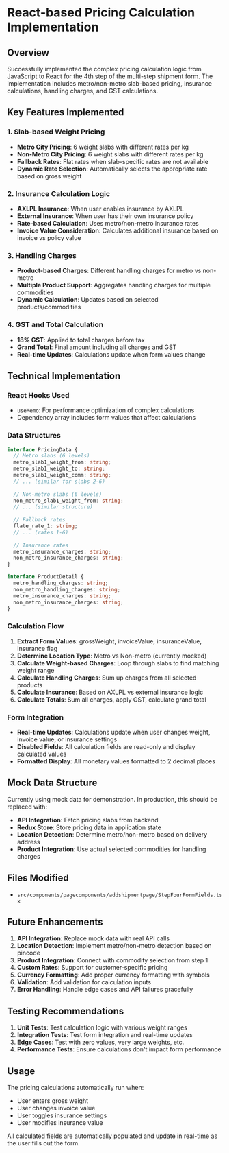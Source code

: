# React-based Pricing Calculation Implementation

## Overview
Successfully implemented the complex pricing calculation logic from JavaScript to React for the 4th step of the multi-step shipment form. The implementation includes metro/non-metro slab-based pricing, insurance calculations, handling charges, and GST calculations.

## Key Features Implemented

### 1. **Slab-based Weight Pricing**
- **Metro City Pricing**: 6 weight slabs with different rates per kg
- **Non-Metro City Pricing**: 6 weight slabs with different rates per kg
- **Fallback Rates**: Flat rates when slab-specific rates are not available
- **Dynamic Rate Selection**: Automatically selects the appropriate rate based on gross weight

### 2. **Insurance Calculation Logic**
- **AXLPL Insurance**: When user enables insurance by AXLPL
- **External Insurance**: When user has their own insurance policy
- **Rate-based Calculation**: Uses metro/non-metro insurance rates
- **Invoice Value Consideration**: Calculates additional insurance based on invoice vs policy value

### 3. **Handling Charges**
- **Product-based Charges**: Different handling charges for metro vs non-metro
- **Multiple Product Support**: Aggregates handling charges for multiple commodities
- **Dynamic Calculation**: Updates based on selected products/commodities

### 4. **GST and Total Calculation**
- **18% GST**: Applied to total charges before tax
- **Grand Total**: Final amount including all charges and GST
- **Real-time Updates**: Calculations update when form values change

## Technical Implementation

### **React Hooks Used**
- `useMemo`: For performance optimization of complex calculations
- Dependency array includes form values that affect calculations

### **Data Structures**
```typescript
interface PricingData {
  // Metro slabs (6 levels)
  metro_slab1_weight_from: string;
  metro_slab1_weight_to: string;
  metro_slab1_weight_comm: string;
  // ... (similar for slabs 2-6)
  
  // Non-metro slabs (6 levels)
  non_metro_slab1_weight_from: string;
  // ... (similar structure)
  
  // Fallback rates
  flate_rate_1: string;
  // ... (rates 1-6)
  
  // Insurance rates
  metro_insurance_charges: string;
  non_metro_insurance_charges: string;
}

interface ProductDetail {
  metro_handling_charges: string;
  non_metro_handling_charges: string;
  metro_insurance_charges: string;
  non_metro_insurance_charges: string;
}
```

### **Calculation Flow**
1. **Extract Form Values**: grossWeight, invoiceValue, insuranceValue, insurance flag
2. **Determine Location Type**: Metro vs Non-metro (currently mocked)
3. **Calculate Weight-based Charges**: Loop through slabs to find matching weight range
4. **Calculate Handling Charges**: Sum up charges from all selected products
5. **Calculate Insurance**: Based on AXLPL vs external insurance logic
6. **Calculate Totals**: Sum all charges, apply GST, calculate grand total

### **Form Integration**
- **Real-time Updates**: Calculations update when user changes weight, invoice value, or insurance settings
- **Disabled Fields**: All calculation fields are read-only and display calculated values
- **Formatted Display**: All monetary values formatted to 2 decimal places

## Mock Data Structure
Currently using mock data for demonstration. In production, this should be replaced with:
- **API Integration**: Fetch pricing slabs from backend
- **Redux Store**: Store pricing data in application state
- **Location Detection**: Determine metro/non-metro based on delivery address
- **Product Integration**: Use actual selected commodities for handling charges

## Files Modified
- `src/components/pagecomponents/addshipmentpage/StepFourFormFields.tsx`

## Future Enhancements
1. **API Integration**: Replace mock data with real API calls
2. **Location Detection**: Implement metro/non-metro detection based on pincode
3. **Product Integration**: Connect with commodity selection from step 1
4. **Custom Rates**: Support for customer-specific pricing
5. **Currency Formatting**: Add proper currency formatting with symbols
6. **Validation**: Add validation for calculation inputs
7. **Error Handling**: Handle edge cases and API failures gracefully

## Testing Recommendations
1. **Unit Tests**: Test calculation logic with various weight ranges
2. **Integration Tests**: Test form integration and real-time updates
3. **Edge Cases**: Test with zero values, very large weights, etc.
4. **Performance Tests**: Ensure calculations don't impact form performance

## Usage
The pricing calculations automatically run when:
- User enters gross weight
- User changes invoice value
- User toggles insurance settings
- User modifies insurance value

All calculated fields are automatically populated and update in real-time as the user fills out the form.
